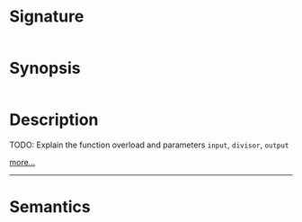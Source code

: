 # Signature
```vikid-signature
```

# Synopsis
```vikid-synopsis
```

# Description
TODO: Explain the function overload and parameters `input`, `divisor`, `output`

[more...](https://en.wikipedia.org/wiki/Remainder)

----
# Semantics